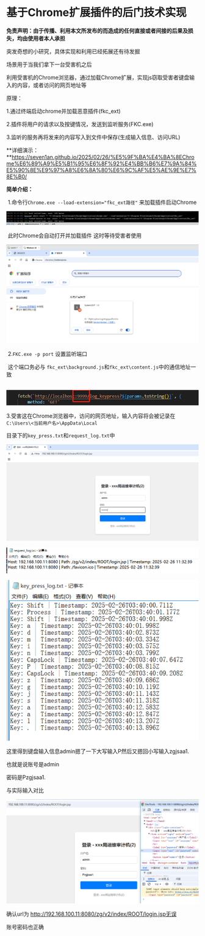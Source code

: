 # 基于Chrome扩展插件的后门技术实现

**免责声明：由于传播、利用本文所发布的而造成的任何直接或者间接的后果及损失，均由使用者本人承担**



突发奇想的小研究，具体实现和利用已经拓展还有待发掘



场景用于当我们拿下一台受害机之后

​	利用受害机的Chrome浏览器，通过加载Chrome扩展，实现js窃取受害者键盘输入的内容，或者访问的网页地址等



 原理：

 1.通过终端启动chrome并加载恶意插件(fkc_ext)

 2.插件将用户的请求以及按键情况，发送到监听服务(FKC.exe)

 3.监听的服务再将发来的内容写入到文件中保存(生成输入信息、访问URL)



**详细演示：**https://seven1an.github.io/2025/02/26/%E5%9F%BA%E4%BA%8EChrome%E6%89%A9%E5%B1%95%E6%8F%92%E4%BB%B6%E7%9A%84%E5%90%8E%E9%97%A8%E6%8A%80%E6%9C%AF%E5%AE%9E%E7%8E%B0/





**简单介绍：**

​	1.命令行`Chrome.exe --load-extension="fkc_ext路径"`	来加载插件启动Chrome

![image-20250226111922128](./img/1.png)

​	此时Chrome会自动打开并加载插件 这时等待受害者使用

![image-20250226112021339](./img/2.png)



​	2.`FKC.exe -p port`	设置监听端口

​	这个端口务必与 `fkc_ext\background.js`和`fkc_ext\content.js`中的通信地址一致

​	![image-20250226112732741](./img/3.png)

​	3.受害这在Chrome浏览器中，访问的网页地址，输入内容将会被记录在`C:\Users\<当前用户名>\AppData\Local`

​	目录下的`key_press.txt`和`request_log.txt`中

![image-20250226113307850](./img/4.png)

![image-20250226113859629](./img/5.png)

![image-20250226114149925](./img/6.png)

这里得到键盘输入信息admin摁了一下大写输入P然后又摁回小写输入zgjsaa1.

也就是说账号是admin

密码是Pzgjsaa1.

与实际输入对比

![image-20250226114532894](./img/7.png)

确认url为 http://192.168.100.11:8080/zg/v2/index/ROOT/login.jsp无误

账号密码也正确